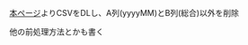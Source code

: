 [本ページ](https://www.e-stat.go.jp/stat-search/files?page=1&layout=datalist&toukei=00200573&tstat=000001150147&cycle=0&tclass1=000001150151&tclass2=000001150152&tclass3=000001150157&tclass4=000001150160&stat_infid=000032103981&tclass5val=0)よりCSVをDLし、A列(yyyyMM)とB列(総合)以外を削除

他の前処理方法とかも書く
